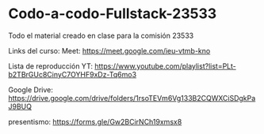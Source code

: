 # Codo-a-codo-Fullstack-23533
Todo el material creado en clase para la comisión 23533

Links del curso:
Meet: https://meet.google.com/ieu-vtmb-kno

Lista de reproducción YT: https://www.youtube.com/playlist?list=PLt-b2TBrGUc8CinyC7OYHF9xDz-Tq6mo3

Google Drive: https://drive.google.com/drive/folders/1rsoTEVm6Vg133B2CQWXCiSDgkPaJ9BUQ

presentismo: https://forms.gle/Gw2BCirNCh19xmsx8
